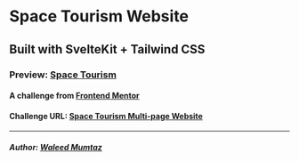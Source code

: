 # Space Tourism Website

## Built with SvelteKit + Tailwind CSS
### Preview: [Space Tourism](https://space-tourism-beige.vercel.app/)

#### A challenge from [Frontend Mentor](https://www.frontendmentor.io)

#### Challenge URL: [Space Tourism Multi-page Website](https://www.frontendmentor.io/challenges/space-tourism-multipage-website-gRWj1URZ3)

---

##### Author: [Waleed Mumtaz](https://twitter.com/WaleedMumtaaz)
